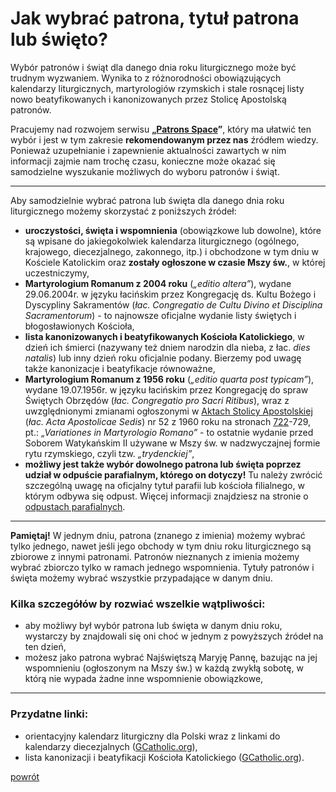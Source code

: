 # Jak wybrać patrona, tytuł patrona lub święto?
Wybór patronów i świąt dla danego dnia roku liturgicznego może być trudnym wyzwaniem. Wynika to z różnorodności obowiązujących kalendarzy liturgicznych, martyrologiów rzymskich i stale rosnącej listy nowo beatyfikowanych i kanonizowanych przez Stolicę Apostolską patronów.

Pracujemy nad rozwojem serwisu **„[Patrons Space](http://pl.patrons.space)”**, który ma ułatwić ten wybór i jest w tym zakresie **rekomendowanym przez nas** źródłem wiedzy. Ponieważ uzupełnianie i zapewnienie aktualności zawartych w nim informacji zajmie nam trochę czasu, konieczne może okazać się samodzielne wyszukanie możliwych do wyboru patronów i świąt.

---
Aby samodzielnie wybrać patrona lub święta dla danego dnia roku liturgicznego możemy skorzystać z poniższych źródeł:
- **uroczystości, święta i wspomnienia** (obowiązkowe lub dowolne), które są wpisane do jakiegokolwiek kalendarza liturgicznego (ogólnego, krajowego, diecezjalnego, zakonnego, itp.) i obchodzone w tym dniu w Kościele Katolickim oraz **zostały ogłoszone w czasie Mszy św.**, w której uczestniczymy,
- **Martyrologium Romanum z 2004 roku** (_„editio altera”_), wydane 29.06.2004r. w języku łacińskim przez Kongregację ds. Kultu Bożego i Dyscypliny Sakramentów (_łac. Congregatio de Cultu Divino et Disciplina Sacramentorum_) - to najnowsze oficjalne wydanie listy świętych i błogosławionych Kościoła,
- **lista kanonizowanych i beatyfikowanych Kościoła Katolickiego**, w dzień ich śmierci (nazywany też dniem narodzin dla nieba, z łac. _dies natalis_) lub inny dzień roku oficjalnie podany. Bierzemy pod uwagę także kanonizacje i beatyfikacje równoważne,
- **Martyrologium Romanum z 1956 roku** (_„editio quarta post typicam”_), wydane 19.07.1956r. w języku łacińskim przez Kongregację do spraw Świętych Obrzędów (_łac. Congregatio pro Sacri Ritibus_), wraz z uwzględnionymi zmianami ogłoszonymi w [Aktach Stolicy Apostolskiej](http://www.vatican.va/archive/aas/index_sp.htm) (_łac. Acta Apostolicae Sedis_) nr 52 z 1960 roku na stronach [722](http://www.vatican.va/archive/aas/documents/AAS-52-1960-ocr.pdf#page=722)-729, pt.: _„Variationes in Martyrologio Romano”_ - to ostatnie wydanie przed Soborem Watykańskim II używane w Mszy św. w nadzwyczajnej formie rytu rzymskiego, czyli tzw. _„trydenckiej”_,
- **możliwy jest także wybór dowolnego patrona lub święta poprzez udział w odpuście parafialnym, którego on dotyczy!** Tu należy zwrócić szczególną uwagę na oficjalny tytuł parafii lub kościoła filialnego, w którym odbywa się odpust. Więcej informacji znajdziesz na stronie o [odpustach parafialnych](odpusty_parafialne.md).

---
**Pamiętaj!** W jednym dniu, patrona (znanego z imienia) możemy wybrać tylko jednego, nawet jeśli jego obchody w tym dniu roku liturgicznego są zbiorowe z innymi patronami. Patronów nieznanych z imienia możemy wybrać zbiorczo tylko w ramach jednego wspomnienia. Tytuły patronów i święta możemy wybrać wszystkie przypadające w danym dniu.

### Kilka szczegółów by rozwiać wszelkie wątpliwości:
- aby możliwy był wybór patrona lub święta w danym dniu roku, wystarczy by znajdowali się oni choć w jednym z powyższych źródeł na ten dzień,
- możesz jako patrona wybrać Najświętszą Maryję Pannę, bazując na jej wspomnieniu (ogłoszonym na Mszy św.) w każdą zwykłą sobotę, w którą nie wypada żadne inne wspomnienie obowiązkowe,

---
### Przydatne linki:
- orientacyjny kalendarz liturgiczny dla Polski wraz z linkami do kalendarzy diecezjalnych ([GCatholic.org](http://www.gcatholic.org/calendar/2021/PL-pl.htm)),
- lista kanonizacji i beatyfikacji Kościoła Katolickiego ([GCatholic.org](http://www.gcatholic.org/saints/index.htm)).

[powrót](index.md)
